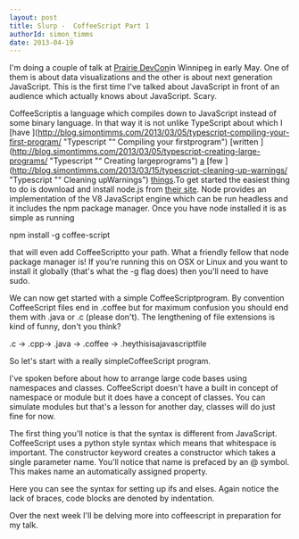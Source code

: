 ```yaml
---
layout: post
title: Slurp -  CoffeeScript Part 1
authorId: simon_timms
date: 2013-04-19
---
```


I'm doing a couple of talk at [Prairie DevCon](http://prairiedevcon.com/)in Winnipeg in early May. One of them is about data visualizations and the other is about next generation JavaScript. This is the first time I've talked about JavaScript in front of an audience which actually knows about JavaScript. Scary.

CoffeeScriptis a language which compiles down to JavaScript instead of some binary language. In that way it is not unlike TypeScript about which I [have ](http://blog.simontimms.com/2013/03/05/typescript-compiling-your-first-program/ "Typescript "“ Compiling your firstprogram") [written ](http://blog.simontimms.com/2013/03/05/typescript-creating-large-programs/ "Typescript "“ Creating largeprograms") [a](http://blog.simontimms.com/2013/03/11/adding-typescript-to-an-existing-project/ "Adding TypeScript to an ExistingProject") [few ](http://blog.simontimms.com/2013/03/15/typescript-cleaning-up-warnings/ "Typescript "“ Cleaning upWarnings") [things](http://blog.simontimms.com/2013/01/28/this-vs-_this-in-typescript/ "this vs. _this inTypeScript").To get started the easiest thing to do is download and install node.js from [their site](http://nodejs.org/). Node provides an implementation of the V8 JavaScript engine which can be run headless and it includes the npm package manager. Once you have node installed it is as simple as running

npm install -g coffee-script

that will even add CoffeeScriptto your path. What a friendly fellow that node package manager is! If you're running this on OSX or Linux and you want to install it globally (that's what the -g flag does) then you'll need to have sudo.

We can now get started with a simple CoffeeScriptprogram. By convention CoffeeScript files end in .coffee but for maximum confusion you should end them with .java or .c (please don't). The lengthening of file extensions is kind of funny, don't you think?

.c -> .cpp-> .java -> .coffee -> .heythisisajavascriptfile

So let's start with a really simpleCoffeeScript program.

I've spoken before about how to arrange large code bases using namespaces and classes. CoffeeScript doesn't have a built in concept of namespace or module but it does have a concept of classes. You can simulate modules but that's a lesson for another day, classes will do just fine for now.

<script src='https://gist.github.com/stimms/5423493.js'></script>

The first thing you'll notice is that the syntax is different from JavaScript. CoffeeScript uses a python style syntax which means that whitespace is important. The constructor keyword creates a constructor which takes a single parameter name. You'll notice that name is prefaced by an @ symbol. This makes name an automatically assigned property.

<script src='https://gist.github.com/stimms/5423703.js'></script>

Here you can see the syntax for setting up ifs and elses. Again notice the lack of braces, code blocks are denoted by indentation.

Over the next week I'll be delving more into coffeescript in preparation for my talk.



